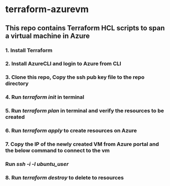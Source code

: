 ﻿# terraform-azurevm
## This repo contains Terraform HCL scripts to span a virtual machine in Azure
### 1. Install Terraform
### 2. Install AzureCLI and login to Azure from CLI
### 3. Clone this repo, Copy the ssh pub key file to the repo directory
### 4. Run *terraform init* in terminal
### 5. Run *terraform plan* in terminal and verify the resources to be created
### 6. Run *terraform apply* to create resources on Azure
### 7. Copy the IP of the newly created VM from Azure portal and the below command to connect to the vm
###    Run *ssh <IP Copied from portal> -i <ssh pub key name> -l ubuntu_user*
### 8. Run *terraform destroy* to delete to resources
